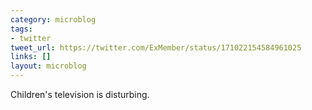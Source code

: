 ```yaml
---
category: microblog
tags:
- twitter
tweet_url: https://twitter.com/ExMember/status/171022154584961025
links: []
layout: microblog
---
```

Children's television is disturbing.
